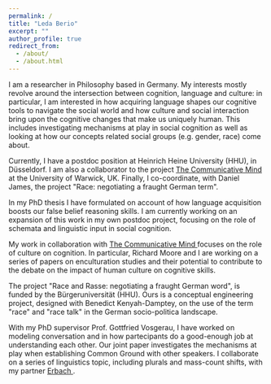 ```yaml
---
permalink: /
title: "Leda Berio"
excerpt: ""
author_profile: true
redirect_from: 
  - /about/
  - /about.html
---
```


I am a researcher in Philosophy based in Germany. My interests mostly revolve around the intersection between cognition, language and culture: in particular, I am interested in how acquiring language shapes our cognitive tools to navigate the social world and how culture and social interaction bring upon the cognitive changes that make us uniquely human. This includes investigating mechanisms at play in social cognition as well as looking at how our concepts related social groups (e.g. gender, race) come about. 

Currently, I have a postdoc position at Heinrich Heine University (HHU), in Düsseldorf. I am also a collaborator to the project <a href="https://warwick.ac.uk/fac/soc/philosophy/research/currentresearch/communicativemind/"> The Communicative Mind </a> at the University of Warwick, UK. Finally, I co-coordinate, with Daniel James, the project "Race: negotiating a fraught German term". 

In my PhD thesis I have formulated on account of how language acquisition boosts our false belief reasoning skills. I am currently working on an expansion of this work in my own postdoc project, focusing on the role of schemata and linguistic input in social cognition.

My work in collaboration with <a href="https://warwick.ac.uk/fac/soc/philosophy/research/currentresearch/communicativemind/"> The Communicative Mind </a> focuses on the role of culture on cognition. In particular, Richard Moore and I are working on a series of papers on enculturation studies and their potential to contribute to the debate on the impact of human culture on cognitive skills.

The project "Race and Rasse: negotiating a fraught German word", is funded by the Bürgeruniversität (HHU). Ours is a conceptual engineering project, designed with Benedict Kenyah-Damptey, on the use of the term "race" and "race talk" in the German socio-politica landscape. 

With my PhD supervisor Prof. Gottfried Vosgerau, I have worked on modeling conversation and in how partecipants do a good-enough job at understanding each other. Our joint paper investigates the mechanisms at play when establishing Common Ground with other speakers. I collaborate on a series of linguistics topic, including plurals and mass-count shifts, with my partner <a href="https://kerbach2.github.ioKurt">  Erbach </a>.







